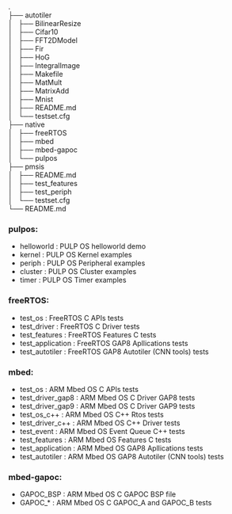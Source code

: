 .<br/>
├── autotiler<br/>
│   ├── BilinearResize<br/>
│   ├── Cifar10<br/>
│   ├── FFT2DModel<br/>
│   ├── Fir<br/>
│   ├── HoG<br/>
│   ├── IntegralImage<br/>
│   ├── Makefile<br/>
│   ├── MatMult<br/>
│   ├── MatrixAdd<br/>
│   ├── Mnist<br/>
│   ├── README.md<br/>
│   └── testset.cfg<br/>
├── native<br/>
│   ├── freeRTOS<br/>
│   ├── mbed<br/>
│   ├── mbed-gapoc<br/>
│   └── pulpos<br/>
├── pmsis<br/>
│   ├── README.md<br/>
│   ├── test_features<br/>
│   ├── test_periph<br/>
│   └── testset.cfg<br/>
└── README.md<br/>

### pulpos:
 - helloworld           : PULP OS helloworld demo
 - kernel               : PULP OS Kernel examples
 - periph               : PULP OS Peripheral examples
 - cluster              : PULP OS Cluster examples
 - timer                : PULP OS Timer examples

### freeRTOS:
 - test_os          : FreeRTOS C APIs tests
 - test_driver      : FreeRTOS C Driver tests
 - test_features    : FreeRTOS Features C tests
 - test_application : FreeRTOS GAP8 Apllications tests
 - test_autotiler   : FreeRTOS GAP8 Autotiler (CNN tools) tests

### mbed:
 - test_os          : ARM Mbed OS C APIs tests
 - test_driver_gap8 : ARM Mbed OS C Driver GAP8 tests
 - test_driver_gap9 : ARM Mbed OS C Driver GAP9 tests
 - test_os_c++      : ARM Mbed OS C++ Rtos tests
 - test_driver_c++  : ARM Mbed OS C++ Driver tests
 - test_event       : ARM Mbed OS Event Queue C++ tests
 - test_features    : ARM Mbed OS Features C tests
 - test_application : ARM Mbed OS GAP8 Apllications tests
 - test_autotiler   : ARM Mbed OS GAP8 Autotiler (CNN tools) tests

### mbed-gapoc:
 - GAPOC_BSP         : ARM Mbed OS C GAPOC BSP file
 - GAPOC_*           : ARM Mbed OS C GAPOC_A and GAPOC_B tests
